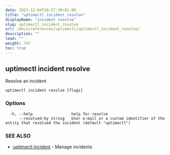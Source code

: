 ```yaml
---
date: 2023-12-04T20:57:39+01:00
title: "uptimectl incident resolve"
displayName: "incident resolve"
slug: uptimectl_incident_resolve
url: /docs/references/uptimectl/uptimectl_incident_resolve/
description: ""
lead: ""
weight: 747
toc: true
---
```

## uptimectl incident resolve

Resolve an incident

```
uptimectl incident resolve [flags]
```

### Options

```
  -h, --help                 help for resolve
      --resolved-by string   User e-mail or a custom identifier of the entity that resolved the incident (default "uptimectl")
```

### SEE ALSO

* [uptimectl incident](/docs/references/uptimectl/uptimectl_incident/)	 - Manage incidents

